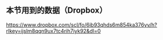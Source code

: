 ## 本节用到的数据（Dropbox）
https://www.dropbox.com/scl/fo/6ib93qhds6m854ka376yv/h?rlkey=ijslm8qqn9ux7tc4rih7iyk92&dl=0
